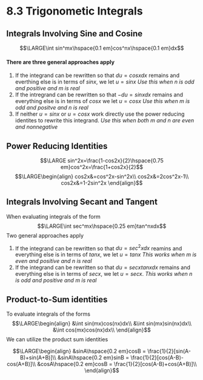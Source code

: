 # 8.3 Trigonometic Integrals
## Integrals Involving Sine and Cosine
$$\LARGE\int sin^mx\hspace{0.1 em}cos^nx\hspace{0.1 em}dx$$
#### There are three general approaches apply
1. If the integrand can be rewritten so that $du = cosxdx$ remains and everthing else is in terms of $sinx$, we let $u = sinx$
	*Use this when n is odd and positive and m is real*
2. If the intregrand can be rewritten so that $-du=sinxdx$ remains and everything else is in terms of $cosx$ we let $u = cosx$ 
	*Use this when m is odd and positve and n is real*
3. If neither $u=sinx$ or $u = cosx$ work directly use the power reducing identites to rewrite this integrand.
	*Use this when both m and n are even and nonnegative*

## Power Reducing Identities
$$\LARGE sin^2x=\frac{1-cos2x}{2}\hspace{0.75 em}cos^2x=\frac{1+cos2x}{2}$$
$$\LARGE\begin{align}
cos2x&=cos^2x-sin^2x\\
cos2x&=2cos^2x-1\\
cos2x&=1-2sin^2x
\end{align}$$
## Integrals Involving Secant and Tangent
When evaluating integrals of the form
$$\LARGE\int sec^mx\hspace{0.25 em}tan^nxdx$$
Two general approaches apply
1. If the integrand can be rewritten so that $du=sec^2xdx$ reamins and everything else is in terms of $tanx$, we let $u = tanx$
   *This works when m is even and positive and n is real*
2. If the integrand can be rewritten so that $du = secxtanxdx$ remains and everything else is in terms of $sec x$, we let $u = secx$.
	*This works when n is odd and positive and m is real*

## Product-to-Sum identities
To evaluate integrals of the forms
$$\LARGE\begin{align}
&\int sin(mx)cos(nx)dx\\
&\int sin(mx)sin(nx)dx\\
&\int cos(mx)cos(nx)dx\\
\end{align}$$
We can utilize the product sum identities

$$\LARGE\begin{align}
&sinA\hspace{0.2 em}cosB = \frac{1}{2}[sin(A-B)+sin(A+B)]\\
&sinA\hspace{0.2 em}sinB = \frac{1}{2}[cos(A-B)-cos(A+B)]\\
&cosA\hspace{0.2 em}cosB = \frac{1}{2}[cos(A-B)+cos(A+B)]\\
\end{align}$$
